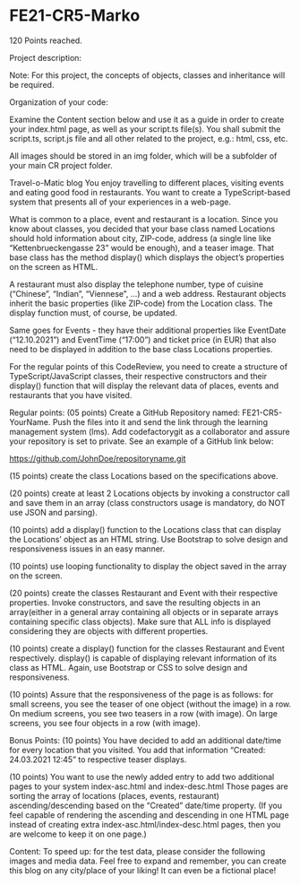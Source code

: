 # FE21-CR5-Marko

120 Points reached.

Project description:

Note: For this project, the concepts of objects, classes and inheritance will be required.

Organization of your code:

Examine the Content section below and use it as a guide in order to create your index.html page, as well as your script.ts file(s). You shall submit the script.ts, script.js file and all other related to the project, e.g.: html, css, etc.

All images should be stored in an img folder, which will be a subfolder of your main CR project folder.

Travel-o-Matic blog You enjoy travelling to different places, visiting events and eating good food in restaurants. You want to create a TypeScript-based system that presents all of your experiences in a web-page.

What is common to a place, event and restaurant is a location. Since you know about classes, you decided that your base class named Locations should hold information about city, ZIP-code, address (a single line like “Kettenbrueckengasse 23” would be enough), and a teaser image. That base class has the method display() which displays the object’s properties on the screen as HTML.

A restaurant must also display the telephone number, type of cuisine (“Chinese”, “Indian”, “Viennese”, …) and a web address. Restaurant objects inherit the basic properties (like ZIP-code) from the Location class. The display function must, of course, be updated.

Same goes for Events - they have their additional properties like EventDate (“12.10.2021”) and EventTime (“17:00”) and ticket price (in EUR) that also need to be displayed in addition to the base class Locations properties.

For the regular points of this CodeReview, you need to create a structure of TypeScript/JavaScript classes, their respective constructors and their display() function that will display the relevant data of places, events and restaurants that you have visited.

Regular points: (05 points) Create a GitHub Repository named: FE21-CR5-YourName. Push the files into it and send the link through the learning management system (lms). Add codefactorygit as a collaborator and assure your repository is set to private. See an example of a GitHub link below:

https://github.com/JohnDoe/repositoryname.git

(15 points) create the class Locations based on the specifications above.

(20 points) create at least 2 Locations objects by invoking a constructor call and save them in an array (class constructors usage is mandatory, do NOT use JSON and parsing).

(10 points) add a display() function to the Locations class that can display the Locations’ object as an HTML string. Use Bootstrap to solve design and responsiveness issues in an easy manner.

(10 points) use looping functionality to display the object saved in the array on the screen.

(20 points) create the classes Restaurant and Event with their respective properties. Invoke constructors, and save the resulting objects in an array(either in a general array containing all objects or in separate arrays containing specific class objects). Make sure that ALL info is displayed considering they are objects with different properties.

(10 points) create a display() function for the classes Restaurant and Event respectively. display() is capable of displaying relevant information of its class as HTML. Again, use Bootstrap or CSS to solve design and responsiveness.

(10 points) Assure that the responsiveness of the page is as follows: for small screens, you see the teaser of one object (without the image) in a row. On medium screens, you see two teasers in a row (with image). On large screens, you see four objects in a row (with image).

Bonus Points: (10 points) You have decided to add an additional date/time for every location that you visited. You add that information “Created: 24.03.2021 12:45” to respective teaser displays.

(10 points) You want to use the newly added entry to add two additional pages to your system index-asc.html and index-desc.html Those pages are sorting the array of locations (places, events, restaurant) ascending/descending based on the “Created” date/time property. (If you feel capable of rendering the ascending and descending in one HTML page instead of creating extra index-asc.html/index-desc.html pages, then you are welcome to keep it on one page.)

Content: To speed up: for the test data, please consider the following images and media data. Feel free to expand and remember, you can create this blog on any city/place of your liking! It can even be a fictional place!
